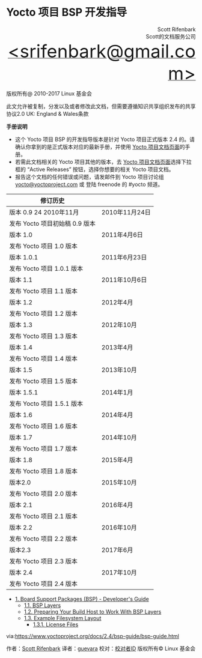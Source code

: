 Yocto 项目 BSP 开发指导
======

<p align="right">Scott Rifenbark<br>
Scott的文档服务公司<br>
<a href="mailto:srifenbark@gmail.com"><font size=100>&lt;srifenbark@gmail.com&gt;</font></a>
</p>

版权所有@ 2010-2017  Linux 基金会

此文允许被复制，分发以及或者修改此文档，但需要遵循知识共享组织发布的共享协议2.0 UK: England & Wales条款

**手册说明**

* 这个 Yocto 项目 BSP 的开发指导版本是针对 Yocto 项目正式版本 2.4 的。请确认你拿到的是正式版本对应的最新手册，并使用 [Yocto 项目文档页面][2]的手册。
* 若需此文档相关的 Yocto 项目其他的版本，去 [Yocto 项目文档页面][2]选择下拉框的 “Active Releases” 按钮，选择你想要的相关 Yocto 项目文档。
* 报告这个文档的任何错误或问题，请发邮件到 Yocto 项目讨论组 yocto@yoctoproject.com 或 登陆 freenode 的 #yocto 频道。

|**修订历史**||
|-|-|
|版本 0.9	24 2010年11月|2010年11月24日|
|发布 Yocto 项目初始稿 0.9 版本||
|版本 1.0	|2011年4月6日|
|发布 Yocto 项目 1.0 版本|
|版本 1.0.1|2011年6月23日|
|发布 Yocto 项目 1.0.1 版本|
|版本 1.1|2011年10月6日|
|发布 Yocto 项目 1.1 版本|
|版本 1.2|2012年4月|
|发布 Yocto 项目 1.2 版本|
|版本 1.3	|2012年10月|
|发布 Yocto 项目 1.3 版本|
|版本 1.4|2013年4月|
|发布 Yocto 项目 1.4 版本|
|版本 1.5|2013年10月|
|发布 Yocto 项目 1.5 版本|
|版本 1.5.1 |2014年1月|
|发布 Yocto 项目 1.5.1 版本|
|版本 1.6|2014年4月|
|发布 Yocto 项目 1.6 版本|
|版本 1.7	|2014年10月|
|发布 Yocto 项目 1.7 版本|
|版本 1.8|2015年4月|
|发布 Yocto 项目 1.8 版本|
|版本2.0|2015年10月|
|发布 Yocto 项目 2.0 版本|
|版本 2.1|2016年4月|
|发布 Yocto 项目 2.1 版本|
|版本 2.2|2016年10月|
|发布 Yocto 项目 2.2 版本|
|版本2.3|2017年6月|
|发布 Yocto 项目 2.3 版本|
|版本 2.4|2017年10月|
|发布 Yocto 项目 2.4 版本|

<!-- GFM-TOC -->
* [1. Board Support Packages (BSP) - Developer's Guide](#bsp)
   * [1.1. BSP Layers](#bsp-layers)
   * [1.2. Preparing Your Build Host to Work With BSP Layers](#preparing-your-build-host-to-work-with-bsp-layers)
   * [1.3. Example Filesystem Layout](#bsp-filelayout)
      * [1.3.1. License Files](#bsp-filelayout-license)
<!-- GFM-TOC -->



via:https://www.yoctoproject.org/docs/2.4/bsp-guide/bsp-guide.html


作者：[Scott Rifenbark](mailto:srifenbark@gmail.com)
译者：[guevara](https://github.com/guevaraya)
校对：[校对者ID](https://github.com/校对者ID)
版权所有© Linux 基金会





[1]: mailto:srifenbark@gmail.com
[2]: http://www.yoctoproject.org/documentation
